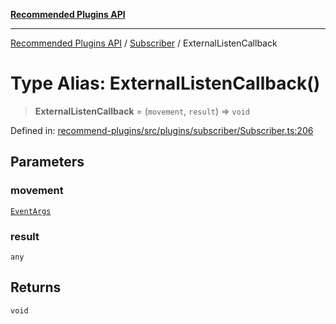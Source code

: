 [**Recommended Plugins API**](../../../../README.md)

***

[Recommended Plugins API](../../../../README.md) / [Subscriber](../README.md) / ExternalListenCallback

# Type Alias: ExternalListenCallback()

> **ExternalListenCallback** = (`movement`, `result`) => `void`

Defined in: [recommend-plugins/src/plugins/subscriber/Subscriber.ts:206](https://github.com/dde-platform/dde-earth/blob/6072ab445eaffdb7776cf25b1239af6bc27166a4/packages/recommend-plugins/src/plugins/subscriber/Subscriber.ts#L206)

## Parameters

### movement

[`EventArgs`](../interfaces/EventArgs.md)

### result

`any`

## Returns

`void`

